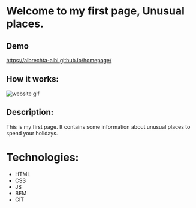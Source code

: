 # Welcome to my first page, Unusual places.

## Demo

https://albrechta-albi.github.io/homepage/

## How it works:
![website gif](https://drive.google.com/file/d/1fkidJFGm6_C7tFMIDTHkgcXgL2Lbh-u-/view?usp=share_link)

## Description:
This is my first page. It contains some information about unusual places to spend your holidays.

# Technologies:
- HTML
- CSS
- JS
- BEM
- GIT
